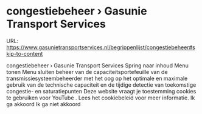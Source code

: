 # congestiebeheer › Gasunie Transport Services

URL: https://www.gasunietransportservices.nl/begrippenlijst/congestiebeheer#skip-to-content

congestiebeheer › Gasunie Transport Services
Spring naar inhoud
Menu tonen
Menu sluiten
beheer van de capaciteitsportefeuille van de
transmissiesysteembeheerder
met het oog op het optimale en maximale gebruik van de
technische capaciteit
en de tijdige detectie van toekomstige congestie- en saturatiepunten
Deze website vraagt je toestemming cookies te gebruiken voor
YouTube
. Lees het
cookiebeleid
voor meer informatie.
Ik ga akkoord
Ik ga niet akkoord